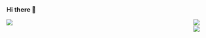 ### Hi there 👋

<img src="https://github-readme-stats.vercel.app/api/top-langs/?username=WoodyLetsCode" align="left"><img src="https://github-readme-stats.vercel.app/api/pin/?username=WoodyLetsCode&repo=WLED-GUI" align="right"><br><img src="https://github-readme-stats.vercel.app/api/pin/?username=WoodyLetsCode&repo=ESP-Relay" align="right">

<!--
**WoodyLetsCode/WoodyLetsCode** is a ✨ _special_ ✨ repository because its `README.md` (this file) appears on your GitHub profile.

Here are some ideas to get you started:

- 🔭 I’m currently working on ...
- 🌱 I’m currently learning ...
- 👯 I’m looking to collaborate on ...
- 🤔 I’m looking for help with ...
- 💬 Ask me about ...
- 📫 How to reach me: ...
- 😄 Pronouns: ...
- ⚡ Fun fact: ...
-->
